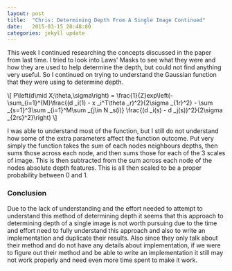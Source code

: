 ```yaml
---
layout: post
title:  "Chris: Determining Depth From A Single Image Continued"
date:   2015-03-15 20:48:00
categories: jekyll update
---
```


This week I continued researching the concepts discussed in the paper from last time. I tried to look into Laws' Masks to see what they were and how they are used to help determine the depth, but could not find anything very useful. So I continued on trying to understand the Gaussian function that they were using to determine depth.

\\[ P\left(d\mid X;\theta,\sigma\right) = \frac{1}{Z}exp\left(-\sum_{i=1}^{M}\frac{(d _i(1) - x _i^T\theta _r)^2}{2\sigma _{1r}^2} - \sum _{s=1}^3\sum _{i=1}^M\sum _{j\in N _s(i)} \frac{(d _i(s) - d _j(s))^2}{2\sigma _{2rs}^2}\right) \\]

I was able to understand most of the function, but I still do not understand how some of the extra parameters affect the function outcome. Put very simply the function takes the sum of each nodes neighbours depths, then sums those across each node, and then sums those for each of the 3 scales of image. This is then subtracted from the sum across each node of the nodes absolute depth features. This is all then scaled to be a proper probability between 0 and 1.

### Conclusion

Due to the lack of understanding and the effort needed to attempt to understand this method of determining depth it seems that this approach to determining depth of a single image is not worth pursuing due to the time and effort need to fully understand this approach and also to write an implementation and duplicate their results. Also since they only talk about their method and do not have any details about implementation, if we were to figure out their method and be able to write an implementation it still may not work properly and need even more time spent to make it work.